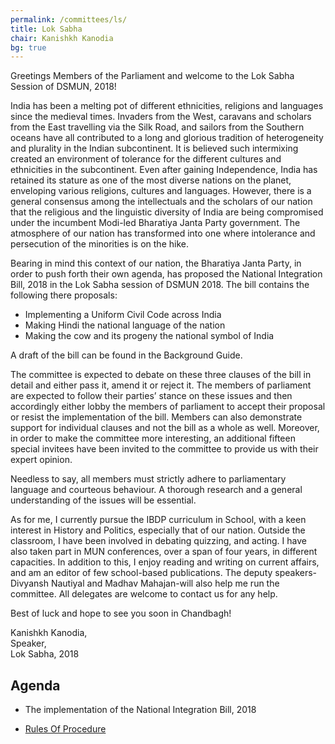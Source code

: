 ```yaml
---
permalink: /committees/ls/
title: Lok Sabha
chair: Kanishkh Kanodia
bg: true
---
```


Greetings Members of the Parliament and welcome to the Lok Sabha Session of DSMUN, 2018!

India has been a melting pot of different ethnicities, religions and languages since the medieval times. Invaders from the West, caravans and scholars from the East travelling via the Silk Road, and sailors from the Southern oceans have all contributed to a long and glorious tradition of heterogeneity and plurality in the Indian subcontinent. It is believed such intermixing created an environment of tolerance for the different cultures and ethnicities in the subcontinent. Even after gaining Independence, India has retained its stature as one of the most diverse nations on the planet, enveloping various religions, cultures and languages. However, there is a general consensus among the intellectuals and the scholars of our nation that the religious and the linguistic diversity of India are being compromised under the incumbent Modi-led Bharatiya Janta Party government. The atmosphere of our nation has transformed into one where intolerance and persecution of the minorities is on the hike.

Bearing in mind this context of our nation, the Bharatiya Janta Party, in order to push forth their own agenda, has proposed the National Integration Bill, 2018 in the Lok Sabha session of DSMUN 2018. The bill contains the following there proposals:

 - Implementing a Uniform Civil Code across India
 - Making Hindi the national language of the nation
 - Making the cow and its progeny the national symbol of India

A draft of the bill can be found in the Background Guide.

The committee is expected to debate on these three clauses of the bill in detail and either pass it, amend it or reject it. The members of parliament are expected to follow their parties’ stance on these issues and then accordingly either lobby the members of parliament to accept their proposal or resist the implementation of the bill. Members can also demonstrate support for individual clauses and not the bill as a whole as well. Moreover, in order to make the committee more interesting, an additional fifteen special invitees have been invited to the committee to provide us with their expert opinion.

Needless to say, all members must strictly adhere to parliamentary language and courteous behaviour. A thorough research and a general understanding of the issues will be essential.

As for me, I currently pursue the IBDP curriculum in School, with a keen interest in History and Politics, especially that of our nation. Outside the classroom, I have been involved in debating quizzing, and acting. I have also taken part in MUN conferences, over a span of four years, in different capacities. In addition to this, I enjoy reading and writing on current affairs, and am an editor of few school-based publications. The deputy speakers-Divyansh Nautiyal and Madhav Mahajan-will also help me run the committee. All delegates are welcome to contact us for any help.

Best of luck and hope to see you soon in Chandbagh!

Kanishkh Kanodia,<br>
Speaker,<br>
Lok Sabha, 2018

## Agenda

- The implementation of the National Integration Bill, 2018

<ul class="buttons-list">
    <li>
        <a class="btn" href="/assets/pdf/ls-rop.pdf" target="_blank" rel="noopener noreferrer">Rules Of Procedure</a>
    </li>
</ul>
